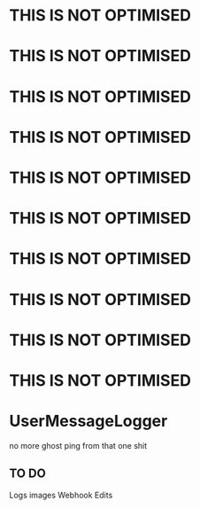 # THIS IS NOT OPTIMISED
# THIS IS NOT OPTIMISED 
# THIS IS NOT OPTIMISED 
# THIS IS NOT OPTIMISED 
# THIS IS NOT OPTIMISED 
# THIS IS NOT OPTIMISED 
# THIS IS NOT OPTIMISED 
# THIS IS NOT OPTIMISED 
# THIS IS NOT OPTIMISED 
# THIS IS NOT OPTIMISED 


# UserMessageLogger
no more ghost ping from that one shit

## TO DO 
Logs images
Webhook
Edits
